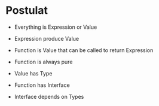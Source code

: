 # Postulat

* Everything is Expression or Value
* Expression produce Value
* Function is Value that can be called to return Expression

* Function is always pure

* Value has Type
* Function has Interface
* Interface depends on Types

